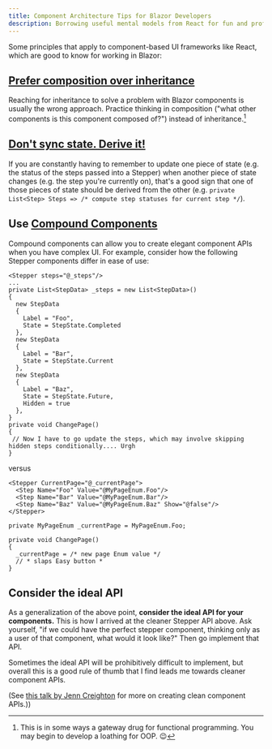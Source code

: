 ```yaml
---
title: Component Architecture Tips for Blazor Developers
description: Borrowing useful mental models from React for fun and profit
---
```


Some principles that apply to component-based UI frameworks like React, which are good to know for working in Blazor:

## [Prefer composition over inheritance](https://en.wikipedia.org/wiki/Composition_over_inheritance)

Reaching for inheritance to solve a problem with Blazor components
is usually the wrong approach. Practice thinking in composition ("what other components is this component composed of?") instead of inheritance.[^fp]

## [Don't sync state. Derive it!](https://kentcdodds.com/blog/dont-sync-state-derive-it)

If you are constantly having to remember to update one piece of state
(e.g. the status of the steps passed into a Stepper) when another piece of state changes (e.g. the step you're currently on), that's a good sign that one of those pieces of state should be derived from the other (e.g. `private List<Step> Steps => /* compute step statuses for current step */`).

## Use [Compound Components](https://www.smashingmagazine.com/2021/08/compound-components-react/)

Compound components can allow you to create elegant component APIs when you have complex UI. For example, consider how the following Stepper components differ in ease of use:

```razor
<Stepper steps="@_steps"/>
...
private List<StepData> _steps = new List<StepData>()
{
  new StepData
  {
    Label = "Foo",
    State = StepState.Completed
  },
  new StepData
  {
    Label = "Bar",
    State = StepState.Current
  },
  new StepData
  {
    Label = "Baz",
    State = StepState.Future,
    Hidden = true
  },
}
private void ChangePage()
{
 // Now I have to go update the steps, which may involve skipping hidden steps conditionally.... Urgh
}
```

versus

```razor
<Stepper CurrentPage="@_currentPage">
  <Step Name="Foo" Value="@MyPageEnum.Foo"/>
  <Step Name="Bar" Value="@MyPageEnum.Bar"/>
  <Step Name="Baz" Value="@MyPageEnum.Baz" Show="@false"/>
</Stepper>

private MyPageEnum _currentPage = MyPageEnum.Foo;

private void ChangePage()
{
  _currentPage = /* new page Enum value */
  // * slaps Easy button *
}
```

## Consider the ideal API

As a generalization of the above point, **consider the ideal API for your components.** This is how I arrived at the cleaner Stepper API above. Ask yourself, "if we could have the perfect stepper component, thinking only as a user of that component, what would it look like?" Then go implement that API.

Sometimes the ideal API will be prohibitively difficult to implement, but overall this is a good rule of thumb that I find leads me towards cleaner component APIs.

(See [this talk by Jenn Creighton](https://www.youtube.com/watch?v=L38FYURPHDo) for more on creating clean component APIs.))

[^fp]: This is in some ways a gateway drug for functional programming. You may begin to develop a loathing for OOP. 😉
